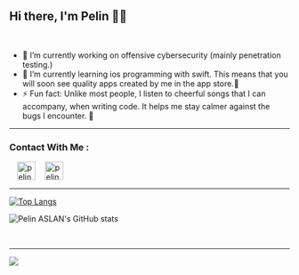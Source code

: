<h2>Hi there, I'm Pelin 👋🏼</h2><br> 

- 🔭 I’m currently working on offensive cybersecurity (mainly penetration testing.)
- 🌱 I’m currently learning ios programming with swift. This means that you will soon see quality apps created by me in the app store.:zany_face:
- ⚡ Fun fact: Unlike most people, I listen to cheerful songs that I can accompany,  when writing code. It helps me stay calmer against the bugs I encounter. :see_no_evil:

<hr />

### Contact With Me : 

<a href="https://www.linkedin.com/in/pelin-aslan/" ><img width="33px" align="left" style="margin-left:1.0em" alt="pelinaslan | LinkedIn" src="https://image.flaticon.com/icons/png/512/174/174857.png"/><a/>  
  
<a href="mailto:pelinnasln@gmail.com" ><img width="33px" align="left" style="margin-left:1.0em" alt="pelinaslan | gmail" src="https://image.flaticon.com/icons/png/512/732/732200.png"/><a/>  
 

<br>
<br>
<hr />

[![Top Langs](https://github-readme-stats.vercel.app/api/top-langs/?username=Pelinaslan)](https://github.com/Pelinaslan/Pelinaslan/edit/main/README.md)

![Pelin ASLAN's GitHub stats](https://github-readme-stats.vercel.app/api?username=pelinaslan&show_icons=true&theme=cobalt&title_color=ff6a00&bg_color=ffeadb&text_color=1c2887&border_color=ffff84&icon_color=333333)

<br>

<hr />

![](https://komarev.com/ghpvc/?username=your-github-Pelinaslan&style=plastic&color=orange)
